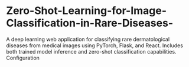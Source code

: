 # Zero-Shot-Learning-for-Image-Classification-in-Rare-Diseases-
A deep learning web application for classifying rare dermatological diseases from medical images using PyTorch, Flask, and React. Includes both trained model inference and zero-shot classification capabilities.  Configuration
